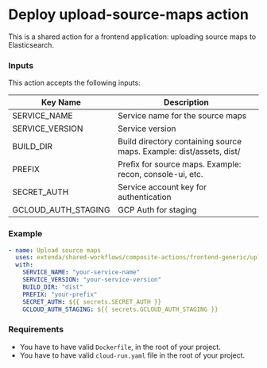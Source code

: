 # Deploy upload-source-maps action

This is a shared action for a frontend application: uploading source maps to Elasticsearch.

### Inputs

This action accepts the following inputs:

| Key Name            | Description                                                         |
| ------------------- | ------------------------------------------------------------------- |
| SERVICE_NAME        | Service name for the source maps                                    |
| SERVICE_VERSION     | Service version                                                     |
| BUILD_DIR           | Build directory containing source maps. Example: dist/assets, dist/ |
| PREFIX              | Prefix for source maps. Example: recon, console-ui, etc.            |
| SECRET_AUTH         | Service account key for authentication                              |
| GCLOUD_AUTH_STAGING | GCP Auth for staging                                                |

### Example

```yaml
- name: Upload source maps
  uses: extenda/shared-workflows/composite-actions/frontend-generic/upload-source-maps@master
  with:
    SERVICE_NAME: "your-service-name"
    SERVICE_VERSION: "your-service-version"
    BUILD_DIR: "dist"
    PREFIX: "your-prefix"
    SECRET_AUTH: ${{ secrets.SECRET_AUTH }}
    GCLOUD_AUTH_STAGING: ${{ secrets.GCLOUD_AUTH_STAGING }}
```

### Requirements

- You have to have valid `Dockerfile`, in the root of your project.
- You have to have valid `cloud-run.yaml` file in the root of your project.
